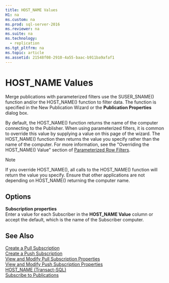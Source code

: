 ```yaml
---
title: HOST_NAME Values
H1: na
ms.custom: na
ms.prod: sql-server-2016
ms.reviewer: na
ms.suite: na
ms.technology: 
  - replication
ms.tgt_pltfrm: na
ms.topic: article
ms.assetid: 21548f08-2910-4a55-baac-b911ba9afaf1
---
```

# HOST_NAME Values
  Merge publications with parameterized filters use the SUSER\_SNAME\(\) function and\/or the HOST\_NAME\(\) function to filter data. The function is specified in the New Publication Wizard or the **Publication Properties** dialog box.  
  
 By default, the HOST\_NAME\(\) function returns the name of the computer connecting to the Publisher. When using parameterized filters, it is common to override this value by supplying a value on this page of the wizard. The HOST\_NAME\(\) function then returns the value you specify rather than the name of the computer. For more information, see the "Overriding the HOST\_NAME\(\) Value" section of [Parameterized Row Filters](../../Topics/TopicNameNotContainA/Parameterized-Row-Filters.md).  
  
> [!NOTE]  
>  If you override HOST\_NAME\(\), all calls to the HOST\_NAME\(\) function will return the value you specify. Ensure that other applications are not depending on HOST\_NAME\(\) returning the computer name.  
  
## Options  
 **Subscription properties**  
 Enter a value for each Subscriber in the **HOST\_NAME Value** column or accept the default, which is the name of the Subscriber computer.  
  
## See Also  
 [Create a Pull Subscription](../../Topics/TopicNameContainA/Create-a-Pull-Subscription.md)   
 [Create a Push Subscription](../../Topics/TopicNameContainA/Create-a-Push-Subscription.md)   
 [View and Modify Pull Subscription Properties](../../Topics/TopicNameNotContainA/View-and-Modify-Pull-Subscription-Properties.md)   
 [View and Modify Push Subscription Properties](../../Topics/TopicNameNotContainA/View-and-Modify-Push-Subscription-Properties.md)   
 [HOST_NAME &#40;Transact-SQL&#41;](../Topic/HOST_NAME%20\(Transact-SQL\).md)   
 [Subscribe to Publications](../../Topics/TopicNameNotContainA/Subscribe-to-Publications.md)  
  
  